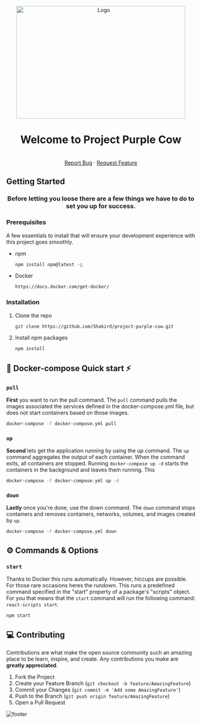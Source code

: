 
<!-- PROJECT LOGO -->
<p align="center">
  <img src="https://e7.pngegg.com/pngimages/699/669/png-clipart-holstein-friesian-cattle-cartoon-drawing-purple-cow-s-head-snout.png" alt="Logo" width="450" height="300">
  <h1 align="center">Welcome to Project Purple Cow</h1>

  <p align="center">
    <br />
    <a href="https://github.com/Shakird/project-purple-cow/issues">Report Bug</a>
    ·
    <a href="https://github.com/Shakird/project-purple-cow/issues">Request Feature</a>
  </p>
</p>

<!-- GETTING STARTED -->
## Getting Started

<h3 align="center">Before letting you loose there are a few things we have to do to set you up for success.</h3>

### Prerequisites

A few essentials to install that will ensure your development experience with this project goes smoothly.
* npm
  ```sh
  npm install npm@latest -g
  ```
* Docker
  ```sh
  https://docs.docker.com/get-docker/
  ```

### Installation

1. Clone the repo
   ```sh
   git clone https://github.com/Shakird/project-purple-cow.git
   ```
2. Install npm packages
   ```sh
   npm install
   ```
   
   <!-- Docker-compose-->
## 🐳 Docker-compose Quick start ⚡️

### `pull`
**First** you want to run the pull command. The `pull` command pulls the images associated the services defined in the docker-compose.yml file, but does not start containers based on those images.

```bash
docker-compose -f docker-compose.yml pull
```

### `up`
**Second** lets get the application running by using the up command. The `up` command aggregates the output of each container. When the command exits, all containers are stopped. Running `docker-compose up -d` starts the containers in the background and leaves them running. This 

```bash
docker-compose -f docker-compose.yml up -d
```

### `down`
**Lastly** once you're done, use the down command. The `down` command stops containers and removes containers, networks, volumes, and images created by `up`.

```bash
docker-compose -f docker-compose.yml down
```

<!-- Commands & Options-->
## ⚙️ Commands & Options

### `start`
Thanks to Docker this runs automatically. However, hiccups are possible. For those rare occasions heres the rundown. This runs a predefined command specified in the "start" property of a package's "scripts" object. For you that means that the `start` command will run the following command: `react-scripts start`.
```bash
npm start
```

<!-- CONTRIBUTING -->
## 💻 Contributing

Contributions are what make the open source community such an amazing place to be learn, inspire, and create. Any contributions you make are **greatly appreciated**.

1. Fork the Project
2. Create your Feature Branch (`git checkout -b feature/AmazingFeature`)
3. Commit your Changes (`git commit -m 'Add some AmazingFeature'`)
4. Push to the Branch (`git push origin feature/AmazingFeature`)
5. Open a Pull Request



![footer](https://capsule-render.vercel.app/api?type=waving&color=gradient&height=100&section=footer&text=Now%20your%20journey%20begins&fontSize=60&animation=fadeIn)